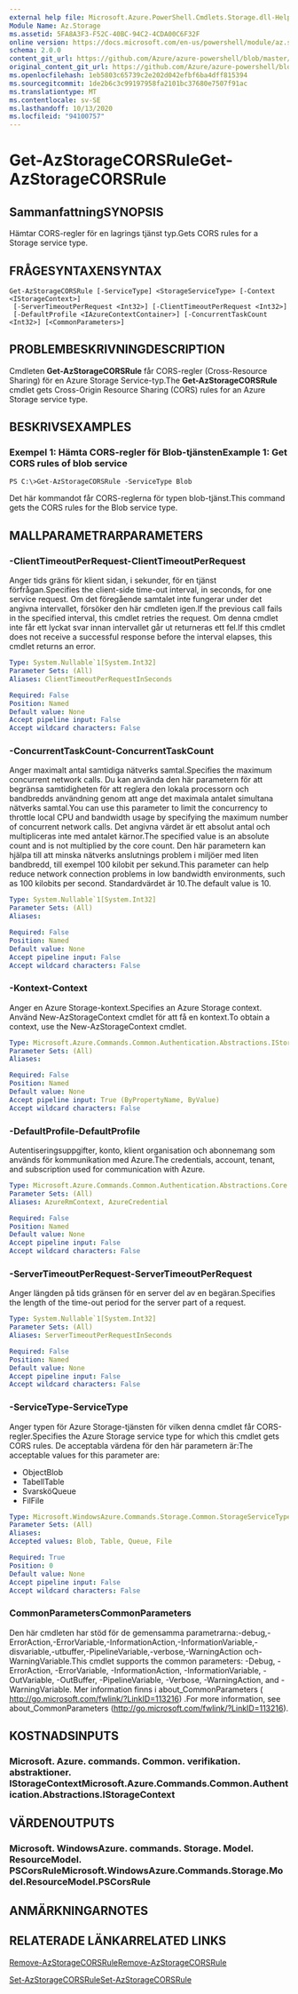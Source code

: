 ```yaml
---
external help file: Microsoft.Azure.PowerShell.Cmdlets.Storage.dll-Help.xml
Module Name: Az.Storage
ms.assetid: 5FA8A3F3-F52C-40BC-94C2-4CDA00C6F32F
online version: https://docs.microsoft.com/en-us/powershell/module/az.storage/get-azstoragecorsrule
schema: 2.0.0
content_git_url: https://github.com/Azure/azure-powershell/blob/master/src/Storage/Storage.Management/help/Get-AzStorageCORSRule.md
original_content_git_url: https://github.com/Azure/azure-powershell/blob/master/src/Storage/Storage.Management/help/Get-AzStorageCORSRule.md
ms.openlocfilehash: 1eb5803c65739c2e202d042efbf6ba4dff815394
ms.sourcegitcommit: 1de2b6c3c99197958fa2101bc37680e7507f91ac
ms.translationtype: MT
ms.contentlocale: sv-SE
ms.lasthandoff: 10/13/2020
ms.locfileid: "94100757"
---
```

# <span data-ttu-id="866c1-101">Get-AzStorageCORSRule</span><span class="sxs-lookup"><span data-stu-id="866c1-101">Get-AzStorageCORSRule</span></span>

## <span data-ttu-id="866c1-102">Sammanfattning</span><span class="sxs-lookup"><span data-stu-id="866c1-102">SYNOPSIS</span></span>
<span data-ttu-id="866c1-103">Hämtar CORS-regler för en lagrings tjänst typ.</span><span class="sxs-lookup"><span data-stu-id="866c1-103">Gets CORS rules for a Storage service type.</span></span>

## <span data-ttu-id="866c1-104">FRÅGESYNTAXEN</span><span class="sxs-lookup"><span data-stu-id="866c1-104">SYNTAX</span></span>

```
Get-AzStorageCORSRule [-ServiceType] <StorageServiceType> [-Context <IStorageContext>]
 [-ServerTimeoutPerRequest <Int32>] [-ClientTimeoutPerRequest <Int32>]
 [-DefaultProfile <IAzureContextContainer>] [-ConcurrentTaskCount <Int32>] [<CommonParameters>]
```

## <span data-ttu-id="866c1-105">PROBLEMBESKRIVNING</span><span class="sxs-lookup"><span data-stu-id="866c1-105">DESCRIPTION</span></span>
<span data-ttu-id="866c1-106">Cmdleten **Get-AzStorageCORSRule** får CORS-regler (Cross-Resource Sharing) för en Azure Storage Service-typ.</span><span class="sxs-lookup"><span data-stu-id="866c1-106">The **Get-AzStorageCORSRule** cmdlet gets Cross-Origin Resource Sharing (CORS) rules for an Azure Storage service type.</span></span>

## <span data-ttu-id="866c1-107">BESKRIVS</span><span class="sxs-lookup"><span data-stu-id="866c1-107">EXAMPLES</span></span>

### <span data-ttu-id="866c1-108">Exempel 1: Hämta CORS-regler för Blob-tjänsten</span><span class="sxs-lookup"><span data-stu-id="866c1-108">Example 1: Get CORS rules of blob service</span></span>
```
PS C:\>Get-AzStorageCORSRule -ServiceType Blob
```

<span data-ttu-id="866c1-109">Det här kommandot får CORS-reglerna för typen blob-tjänst.</span><span class="sxs-lookup"><span data-stu-id="866c1-109">This command gets the CORS rules for the Blob service type.</span></span>

## <span data-ttu-id="866c1-110">MALLPARAMETRAR</span><span class="sxs-lookup"><span data-stu-id="866c1-110">PARAMETERS</span></span>

### <span data-ttu-id="866c1-111">-ClientTimeoutPerRequest</span><span class="sxs-lookup"><span data-stu-id="866c1-111">-ClientTimeoutPerRequest</span></span>
<span data-ttu-id="866c1-112">Anger tids gräns för klient sidan, i sekunder, för en tjänst förfrågan.</span><span class="sxs-lookup"><span data-stu-id="866c1-112">Specifies the client-side time-out interval, in seconds, for one service request.</span></span>
<span data-ttu-id="866c1-113">Om det föregående samtalet inte fungerar under det angivna intervallet, försöker den här cmdleten igen.</span><span class="sxs-lookup"><span data-stu-id="866c1-113">If the previous call fails in the specified interval, this cmdlet retries the request.</span></span>
<span data-ttu-id="866c1-114">Om denna cmdlet inte får ett lyckat svar innan intervallet går ut returneras ett fel.</span><span class="sxs-lookup"><span data-stu-id="866c1-114">If this cmdlet does not receive a successful response before the interval elapses, this cmdlet returns an error.</span></span>

```yaml
Type: System.Nullable`1[System.Int32]
Parameter Sets: (All)
Aliases: ClientTimeoutPerRequestInSeconds

Required: False
Position: Named
Default value: None
Accept pipeline input: False
Accept wildcard characters: False
```

### <span data-ttu-id="866c1-115">-ConcurrentTaskCount</span><span class="sxs-lookup"><span data-stu-id="866c1-115">-ConcurrentTaskCount</span></span>
<span data-ttu-id="866c1-116">Anger maximalt antal samtidiga nätverks samtal.</span><span class="sxs-lookup"><span data-stu-id="866c1-116">Specifies the maximum concurrent network calls.</span></span>
<span data-ttu-id="866c1-117">Du kan använda den här parametern för att begränsa samtidigheten för att reglera den lokala processorn och bandbredds användning genom att ange det maximala antalet simultana nätverks samtal.</span><span class="sxs-lookup"><span data-stu-id="866c1-117">You can use this parameter to limit the concurrency to throttle local CPU and bandwidth usage by specifying the maximum number of concurrent network calls.</span></span>
<span data-ttu-id="866c1-118">Det angivna värdet är ett absolut antal och multipliceras inte med antalet kärnor.</span><span class="sxs-lookup"><span data-stu-id="866c1-118">The specified value is an absolute count and is not multiplied by the core count.</span></span>
<span data-ttu-id="866c1-119">Den här parametern kan hjälpa till att minska nätverks anslutnings problem i miljöer med liten bandbredd, till exempel 100 kilobit per sekund.</span><span class="sxs-lookup"><span data-stu-id="866c1-119">This parameter can help reduce network connection problems in low bandwidth environments, such as 100 kilobits per second.</span></span>
<span data-ttu-id="866c1-120">Standardvärdet är 10.</span><span class="sxs-lookup"><span data-stu-id="866c1-120">The default value is 10.</span></span>

```yaml
Type: System.Nullable`1[System.Int32]
Parameter Sets: (All)
Aliases:

Required: False
Position: Named
Default value: None
Accept pipeline input: False
Accept wildcard characters: False
```

### <span data-ttu-id="866c1-121">-Kontext</span><span class="sxs-lookup"><span data-stu-id="866c1-121">-Context</span></span>
<span data-ttu-id="866c1-122">Anger en Azure Storage-kontext.</span><span class="sxs-lookup"><span data-stu-id="866c1-122">Specifies an Azure Storage context.</span></span>
<span data-ttu-id="866c1-123">Använd New-AzStorageContext cmdlet för att få en kontext.</span><span class="sxs-lookup"><span data-stu-id="866c1-123">To obtain a context, use the New-AzStorageContext cmdlet.</span></span>

```yaml
Type: Microsoft.Azure.Commands.Common.Authentication.Abstractions.IStorageContext
Parameter Sets: (All)
Aliases:

Required: False
Position: Named
Default value: None
Accept pipeline input: True (ByPropertyName, ByValue)
Accept wildcard characters: False
```

### <span data-ttu-id="866c1-124">-DefaultProfile</span><span class="sxs-lookup"><span data-stu-id="866c1-124">-DefaultProfile</span></span>
<span data-ttu-id="866c1-125">Autentiseringsuppgifter, konto, klient organisation och abonnemang som används för kommunikation med Azure.</span><span class="sxs-lookup"><span data-stu-id="866c1-125">The credentials, account, tenant, and subscription used for communication with Azure.</span></span>

```yaml
Type: Microsoft.Azure.Commands.Common.Authentication.Abstractions.Core.IAzureContextContainer
Parameter Sets: (All)
Aliases: AzureRmContext, AzureCredential

Required: False
Position: Named
Default value: None
Accept pipeline input: False
Accept wildcard characters: False
```

### <span data-ttu-id="866c1-126">-ServerTimeoutPerRequest</span><span class="sxs-lookup"><span data-stu-id="866c1-126">-ServerTimeoutPerRequest</span></span>
<span data-ttu-id="866c1-127">Anger längden på tids gränsen för en server del av en begäran.</span><span class="sxs-lookup"><span data-stu-id="866c1-127">Specifies the length of the time-out period for the server part of a request.</span></span>

```yaml
Type: System.Nullable`1[System.Int32]
Parameter Sets: (All)
Aliases: ServerTimeoutPerRequestInSeconds

Required: False
Position: Named
Default value: None
Accept pipeline input: False
Accept wildcard characters: False
```

### <span data-ttu-id="866c1-128">-ServiceType</span><span class="sxs-lookup"><span data-stu-id="866c1-128">-ServiceType</span></span>
<span data-ttu-id="866c1-129">Anger typen för Azure Storage-tjänsten för vilken denna cmdlet får CORS-regler.</span><span class="sxs-lookup"><span data-stu-id="866c1-129">Specifies the Azure Storage service type for which this cmdlet gets CORS rules.</span></span>
<span data-ttu-id="866c1-130">De acceptabla värdena för den här parametern är:</span><span class="sxs-lookup"><span data-stu-id="866c1-130">The acceptable values for this parameter are:</span></span>
- <span data-ttu-id="866c1-131">Object</span><span class="sxs-lookup"><span data-stu-id="866c1-131">Blob</span></span> 
- <span data-ttu-id="866c1-132">Tabell</span><span class="sxs-lookup"><span data-stu-id="866c1-132">Table</span></span> 
- <span data-ttu-id="866c1-133">Svarskö</span><span class="sxs-lookup"><span data-stu-id="866c1-133">Queue</span></span> 
- <span data-ttu-id="866c1-134">Fil</span><span class="sxs-lookup"><span data-stu-id="866c1-134">File</span></span>

```yaml
Type: Microsoft.WindowsAzure.Commands.Storage.Common.StorageServiceType
Parameter Sets: (All)
Aliases:
Accepted values: Blob, Table, Queue, File

Required: True
Position: 0
Default value: None
Accept pipeline input: False
Accept wildcard characters: False
```

### <span data-ttu-id="866c1-135">CommonParameters</span><span class="sxs-lookup"><span data-stu-id="866c1-135">CommonParameters</span></span>
<span data-ttu-id="866c1-136">Den här cmdleten har stöd för de gemensamma parametrarna:-debug,-ErrorAction,-ErrorVariable,-InformationAction,-InformationVariable,-disvariable,-utbuffer,-PipelineVariable,-verbose,-WarningAction och-WarningVariable.</span><span class="sxs-lookup"><span data-stu-id="866c1-136">This cmdlet supports the common parameters: -Debug, -ErrorAction, -ErrorVariable, -InformationAction, -InformationVariable, -OutVariable, -OutBuffer, -PipelineVariable, -Verbose, -WarningAction, and -WarningVariable.</span></span> <span data-ttu-id="866c1-137">Mer information finns i about_CommonParameters ( http://go.microsoft.com/fwlink/?LinkID=113216) .</span><span class="sxs-lookup"><span data-stu-id="866c1-137">For more information, see about_CommonParameters (http://go.microsoft.com/fwlink/?LinkID=113216).</span></span>

## <span data-ttu-id="866c1-138">KOSTNADS</span><span class="sxs-lookup"><span data-stu-id="866c1-138">INPUTS</span></span>

### <span data-ttu-id="866c1-139">Microsoft. Azure. commands. Common. verifikation. abstraktioner. IStorageContext</span><span class="sxs-lookup"><span data-stu-id="866c1-139">Microsoft.Azure.Commands.Common.Authentication.Abstractions.IStorageContext</span></span>

## <span data-ttu-id="866c1-140">VÄRDEN</span><span class="sxs-lookup"><span data-stu-id="866c1-140">OUTPUTS</span></span>

### <span data-ttu-id="866c1-141">Microsoft. WindowsAzure. commands. Storage. Model. ResourceModel. PSCorsRule</span><span class="sxs-lookup"><span data-stu-id="866c1-141">Microsoft.WindowsAzure.Commands.Storage.Model.ResourceModel.PSCorsRule</span></span>

## <span data-ttu-id="866c1-142">ANMÄRKNINGAR</span><span class="sxs-lookup"><span data-stu-id="866c1-142">NOTES</span></span>

## <span data-ttu-id="866c1-143">RELATERADE LÄNKAR</span><span class="sxs-lookup"><span data-stu-id="866c1-143">RELATED LINKS</span></span>

[<span data-ttu-id="866c1-144">Remove-AzStorageCORSRule</span><span class="sxs-lookup"><span data-stu-id="866c1-144">Remove-AzStorageCORSRule</span></span>](./Remove-AzStorageCORSRule.md)

[<span data-ttu-id="866c1-145">Set-AzStorageCORSRule</span><span class="sxs-lookup"><span data-stu-id="866c1-145">Set-AzStorageCORSRule</span></span>](./Set-AzStorageCORSRule.md)


